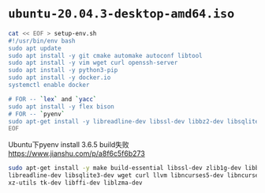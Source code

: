 
# `ubuntu-20.04.3-desktop-amd64.iso`

```sh
cat << EOF > setup-env.sh
#!/usr/bin/env bash
sudo apt update
sudo apt install -y git cmake automake autoconf libtool
sudo apt install -y vim wget curl openssh-server
sudo apt install -y python3-pip
sudo apt install -y docker.io
systemctl enable docker

# FOR -- `lex` and `yacc`
sudo apt install -y flex bison
# FOR -- `pyenv`
sudo apt-get install -y libreadline-dev libssl-dev libbz2-dev libsqlite3-dev
EOF
```

Ubuntu下pyenv install 3.6.5 build失败 https://www.jianshu.com/p/a8f6c5f6b273
```sh
sudo apt-get install -y make build-essential libssl-dev zlib1g-dev libbz2-dev \
libreadline-dev libsqlite3-dev wget curl llvm libncurses5-dev libncursesw5-dev \
xz-utils tk-dev libffi-dev liblzma-dev
```
